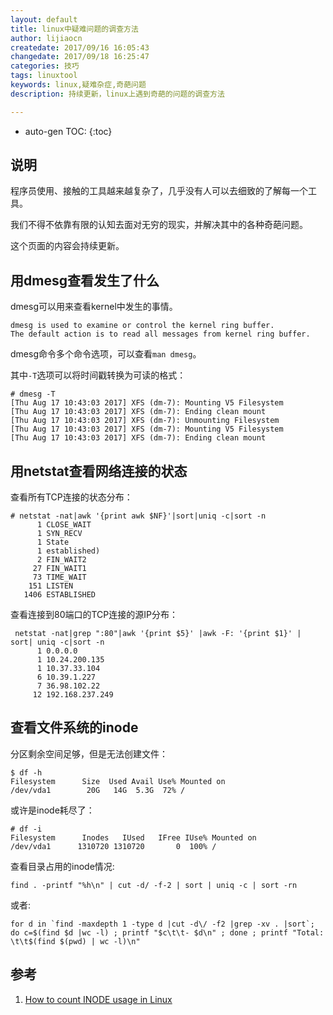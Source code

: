 ```yaml
---
layout: default
title: linux中疑难问题的调查方法
author: lijiaocn
createdate: 2017/09/16 16:05:43
changedate: 2017/09/18 16:25:47
categories: 技巧
tags: linuxtool
keywords: linux,疑难杂症,奇葩问题
description: 持续更新，linux上遇到奇葩的问题的调查方法

---
```


* auto-gen TOC:
{:toc}

## 说明

程序员使用、接触的工具越来越复杂了，几乎没有人可以去细致的了解每一个工具。

我们不得不依靠有限的认知去面对无穷的现实，并解决其中的各种奇葩问题。

这个页面的内容会持续更新。

## 用dmesg查看发生了什么

dmesg可以用来查看kernel中发生的事情。

	dmesg is used to examine or control the kernel ring buffer.
	The default action is to read all messages from kernel ring buffer.

dmesg命令多个命令选项，可以查看`man dmesg`。

其中`-T`选项可以将时间戳转换为可读的格式：

	# dmesg -T
	[Thu Aug 17 10:43:03 2017] XFS (dm-7): Mounting V5 Filesystem
	[Thu Aug 17 10:43:03 2017] XFS (dm-7): Ending clean mount
	[Thu Aug 17 10:43:03 2017] XFS (dm-7): Unmounting Filesystem
	[Thu Aug 17 10:43:03 2017] XFS (dm-7): Mounting V5 Filesystem
	[Thu Aug 17 10:43:03 2017] XFS (dm-7): Ending clean mount

## 用netstat查看网络连接的状态

查看所有TCP连接的状态分布：

	# netstat -nat|awk '{print awk $NF}'|sort|uniq -c|sort -n
	      1 CLOSE_WAIT
	      1 SYN_RECV
	      1 State
	      1 established)
	      2 FIN_WAIT2
	     27 FIN_WAIT1
	     73 TIME_WAIT
	    151 LISTEN
	   1406 ESTABLISHED

查看连接到80端口的TCP连接的源IP分布：

	 netstat -nat|grep ":80"|awk '{print $5}' |awk -F: '{print $1}' | sort| uniq -c|sort -n
	      1 0.0.0.0
	      1 10.24.200.135
	      1 10.37.33.104
	      6 10.39.1.227
	      7 36.98.102.22
	     12 192.168.237.249

## 查看文件系统的inode

分区剩余空间足够，但是无法创建文件：

	$ df -h
	Filesystem      Size  Used Avail Use% Mounted on
	/dev/vda1        20G   14G  5.3G  72% /

或许是inode耗尽了：

	# df -i
	Filesystem      Inodes   IUsed   IFree IUse% Mounted on
	/dev/vda1      1310720 1310720       0  100% /

查看目录占用的inode情况:

	find . -printf "%h\n" | cut -d/ -f-2 | sort | uniq -c | sort -rn

或者:

	for d in `find -maxdepth 1 -type d |cut -d\/ -f2 |grep -xv . |sort`; do c=$(find $d |wc -l) ; printf "$c\t\t- $d\n" ; done ; printf "Total: \t\t$(find $(pwd) | wc -l)\n"

## 参考

1. [How to count INODE usage in Linux][1]

[1]: https://www.2daygeek.com/how-to-count-inode-usage-in-linux/#  "How to count INODE usage in Linux" 
